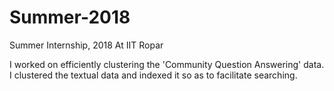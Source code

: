 # Summer-2018
Summer Internship, 2018
At IIT Ropar

I worked on efficiently clustering the 'Community Question Answering' data. I clustered the textual data and indexed it so as to facilitate searching.
